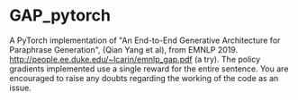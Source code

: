# GAP_pytorch


A PyTorch implementation of "An End-to-End Generative Architecture for Paraphrase Generation", (Qian Yang et al), from EMNLP 2019. http://people.ee.duke.edu/~lcarin/emnlp_gap.pdf (a try).
The policy gradients implemented use a single reward for the entire sentence.
You are encouraged to raise any doubts regarding the working of the code as an issue.
